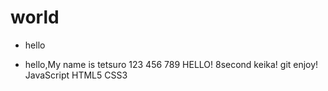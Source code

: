 # world
- hello

- hello,My name is tetsuro
123
456
789
HELLO!
8second keika!
git enjoy!
JavaScript
HTML5
CSS3
